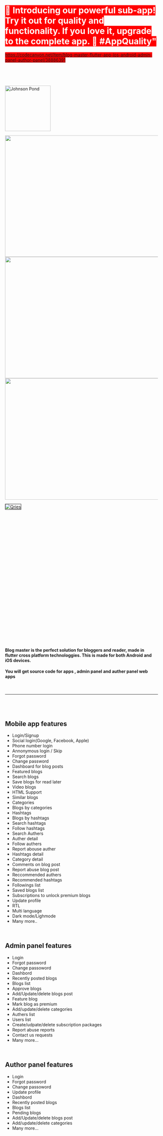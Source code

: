 <h1><span style="background-color: #ff0000; color: #ffffff;">📱 Introducing our powerful sub-app! Try it out for quality and functionality. If you love it, upgrade to the complete app. 🚀 #AppQuality"</span></h1>
<p><span style="background-color: #ff0000; color: #ffffff;"><a title="https://codecanyon.net/item/blog-master-flutter-app-ios-android-admin-panel-author-panel/38886391" href="https://codecanyon.net/item/blog-master-flutter-app-ios-android-admin-panel-author-panel/38886391">https://codecanyon.net/item/blog-master-flutter-app-ios-android-admin-panel-author-panel/38886391</a></span></p>
<p>&nbsp;</p>
<p>&nbsp;</p>

<p><a href="https://play.google.com/store/apps/details?id=com.appsworld.blogmaster" target="_blank" rel="noopener"> <img src="http://fwdtechnology.co/code_canyon_assets/Common/playstore.png" alt="Johnson Pond" height="150" /> </a></p>
<p><a href="https://youtu.be/1f89cIowMAU&rdquo; target="> <img src="http://fwdtechnology.co/code_canyon_assets/blog_master/2.png" width="1000" height="400" /> </a> <a href="https://blogmaster-admin-panel.firebaseapp.com"> <img src="http://fwdtechnology.co/code_canyon_assets/blog_master/3.png" width="1000" height="400" /> </a> <a href="https://blogmaster-author-panel.firebaseapp.com"> <img src="http://fwdtechnology.co/code_canyon_assets/blog_master/4.png" width="1000" height="400" /> </a></p>
<p><a href="https://codecanyon.net/item/sayhi-a-complete-social-media-platform-for-your-next-tiktokinstagramfacebooksnapchat/48428152"> <img style="border: 1px solid;" src="https://firebasestorage.googleapis.com/v0/b/musicy-46533.appspot.com/o/Try%20our%20new%20Social%20media%20project.png?alt=media&token=435fde3a-96c3-4d04-b548-84b52b1e9f99" alt="Qries" /> </a></p>

<p><img src="http://fwdtechnology.co/code_canyon_assets/blog_master/5.png" alt="" /></p>
<p><img src="http://fwdtechnology.co/code_canyon_assets/blog_master/6.png" alt="" /></p>
<p><img src="http://fwdtechnology.co/code_canyon_assets/blog_master/7.png" alt="" /></p>
<p><img src="http://fwdtechnology.co/code_canyon_assets/blog_master/8.png" alt="" /></p>
<p><img src="http://fwdtechnology.co/code_canyon_assets/blog_master/9.png" alt="" /></p>
<p><img src="http://fwdtechnology.co/code_canyon_assets/blog_master/10.png" alt="" /></p>
<p><img src="http://fwdtechnology.co/code_canyon_assets/blog_master/11.png" alt="" /></p>
<p><img src="http://fwdtechnology.co/code_canyon_assets/blog_master/12.png" alt="" /></p>
<p><img src="http://fwdtechnology.co/code_canyon_assets/blog_master/13.png" alt="" /></p>
<p><img src="http://fwdtechnology.co/code_canyon_assets/blog_master/14.png" alt="" /></p>
<p><img src="http://fwdtechnology.co/code_canyon_assets/blog_master/15.png" alt="" /></p>
<p><img src="http://fwdtechnology.co/code_canyon_assets/blog_master/16.png" alt="" /></p>
<p><img src="http://fwdtechnology.co/code_canyon_assets/blog_master/17.png" alt="" /></p>
<p><img src="http://fwdtechnology.co/code_canyon_assets/blog_master/18.png" alt="" /></p>
<p><img src="http://fwdtechnology.co/code_canyon_assets/blog_master/19.png" alt="" /></p>
<p><img src="http://fwdtechnology.co/code_canyon_assets/blog_master/20.png" alt="" /></p>
<p><img src="http://fwdtechnology.co/code_canyon_assets/blog_master/21.png" alt="" /></p>
<p><img src="http://fwdtechnology.co/code_canyon_assets/blog_master/22.png" alt="" /></p>
<p><img src="http://fwdtechnology.co/code_canyon_assets/blog_master/23.png" alt="" /></p>
<p><img src="http://fwdtechnology.co/code_canyon_assets/blog_master/24.png" alt="" /></p>
<p><img src="http://fwdtechnology.co/code_canyon_assets/blog_master/25.png" alt="" /></p>
<p><img src="http://fwdtechnology.co/code_canyon_assets/blog_master/26.png" alt="" /></p>
<p><img src="http://fwdtechnology.co/code_canyon_assets/blog_master/27.png" alt="" /></p>
<p><img src="http://fwdtechnology.co/code_canyon_assets/blog_master/28.png" alt="" /></p>
<p><img src="http://fwdtechnology.co/code_canyon_assets/blog_master/29.png" alt="" /></p>
<p><img src="http://fwdtechnology.co/code_canyon_assets/blog_master/30.png" alt="" /></p>
<p><img src="http://fwdtechnology.co/code_canyon_assets/blog_master/31.png" alt="" /></p>
<p><img src="http://fwdtechnology.co/code_canyon_assets/blog_master/32.png" alt="" /></p>
<p><img src="http://fwdtechnology.co/code_canyon_assets/blog_master/33.png" alt="" /></p>
<p><img src="http://fwdtechnology.co/code_canyon_assets/blog_master/34.png" alt="" /></p>
<p><img src="http://fwdtechnology.co/code_canyon_assets/blog_master/35.png" alt="" /></p>
<h4><strong>Blog master</strong> is the perfect solution for bloggers and reader, made in flutter cross platform technologgies. This is made for both Android and iOS devices.&nbsp;</h4>
<h4>You will get source code for apps , admin panel and auther panel web apps</h4>
<p>&nbsp;</p>
<hr />
<h2>&nbsp;</h2>
<h2><strong>Mobile app features</strong></h2>
<ul>
<li>Login/Signup</li>
<li>Social login(Google, Facebook, Apple)</li>
<li>Phone number login</li>
<li>Annonymous login / Skip</li>
<li>Forgot password</li>
<li>Change password</li>
<li>Dashboard for blog posts</li>
<li>Featured blogs</li>
<li>Search blogs</li>
<li>Save blogs for read later</li>
<li>Video blogs</li>
<li>HTML Support</li>
<li>Similar blogs</li>
<li>Categories</li>
<li>Blogs by categories</li>
<li>Hashtags</li>
<li>Blogs by hashtags</li>
<li>Search hashtags</li>
<li>Follow hashtags</li>
<li>Search Authers</li>
<li>Auther detail</li>
<li>Follow authers</li>
<li>Report abouse auther</li>
<li>Hashtags detail</li>
<li>Category detail</li>
<li>Comments on blog post</li>
<li>Report abuse blog post</li>
<li>Reccommended authers</li>
<li>Recommended hashtags</li>
<li>Followings list</li>
<li>Saved blogs list</li>
<li>Subscriptions to unlock premium blogs</li>
<li>Update profile</li>
<li>RTL</li>
<li>Multi language</li>
<li>Dark mode/Lighmode</li>
<li>Many more..</li>
</ul>
<p>&nbsp;</p>
<h2><strong>Admin panel features</strong></h2>
<ul>
<li>Login</li>
<li>Forgot password</li>
<li>Change passoword</li>
<li>Dashbord</li>
<li>Recently posted blogs</li>
<li>Blogs list</li>
<li>Approve blogs</li>
<li>Add/Update/delete blogs post</li>
<li>Feature blog</li>
<li>Mark blog as premium</li>
<li>Add/update/delete categories</li>
<li>Authers list</li>
<li>Users list</li>
<li>Create/udpate/delete subscription packages</li>
<li>Report abuse reports</li>
<li>Contact us requests</li>
<li>Many more...</li>
</ul>
<p>&nbsp;</p>
<h2><strong>Author panel features</strong></h2>
<ul>
<li>Login</li>
<li>Forgot password</li>
<li>Change passoword</li>
<li>Update profile</li>
<li>Dashbord</li>
<li>Recently posted blogs</li>
<li>Blogs list</li>
<li>Pending blogs</li>
<li>Add/Update/delete blogs post</li>
<li>Add/update/delete categories</li>
<li>Many more...</li>
</ul>
<p>&nbsp;</p>
<p>&nbsp;</p>
<h2>&nbsp;</h2>
